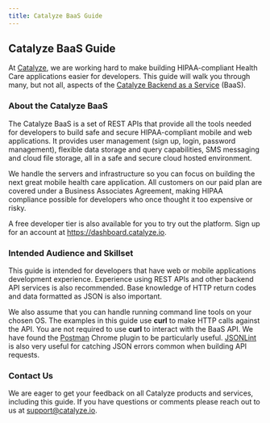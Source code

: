 ```yaml
---
title: Catalyze BaaS Guide
---
```


## Catalyze BaaS Guide

At [Catalyze](https://www.catalyze.io/), we are working hard to make building HIPAA-compliant Health Care applications easier for developers. This guide will walk you through many, but not all, aspects of the [Catalyze Backend as a Service](https://www.catalyze.io/backend-as-a-service/) (BaaS).

### About the Catalyze BaaS

The Catalyze BaaS is a set of REST APIs that provide all the tools needed for developers to build safe and secure HIPAA-compliant mobile and web applications. It provides user management (sign up, login, password management), flexible data storage and query capabilities, SMS messaging and cloud file storage, all in a safe and secure cloud hosted environment.

We handle the servers and infrastructure so you can focus on building the next great mobile health care application. All customers on our paid plan are covered under a Business Associates Agreement, making HIPAA compliance possible for developers who once thought it too expensive or risky.

A free developer tier is also available for you to try out the platform. Sign up for an account at https://dashboard.catalyze.io.

### Intended Audience and Skillset

This guide is intended for developers that have web or mobile applications development experience. Experience using REST APIs and other backend API services is also recommended. Base knowledge of HTTP return codes and data formatted as JSON is also important.

We also assume that you can handle running command line tools on your chosen OS. The examples in this guide use **curl** to make HTTP calls against the API. You are not required to use **curl** to interact with the BaaS API. We have found the [Postman](https://www.google.com/url?sa=t&rct=j&q=&esrc=s&source=web&cd=1&cad=rja&uact=8&ved=0CCYQFjAA&url=https%3A%2F%2Fchrome.google.com%2Fwebstore%2Fdetail%2Fpostman-rest-client%2Ffdmmgilgnpjigdojojpjoooidkmcomcm%3Fhl%3Den&ei=RQGIU5_BItS1sAS-sIHQDw&usg=AFQjCNHaecLwAKk91gpdCY_y1x_ViIrHwQ&bvm=bv.67720277,d.cWc) Chrome plugin to be particularly useful. [JSONLint](http://jsonlint.com/) is also very useful for catching JSON errors common when building API requests.

### Contact Us

We are eager to get your feedback on all Catalyze products and services, including this guide. If you have questions or comments please reach out to us at [support@catalyze.io](mailto:support@catalyze.io).




